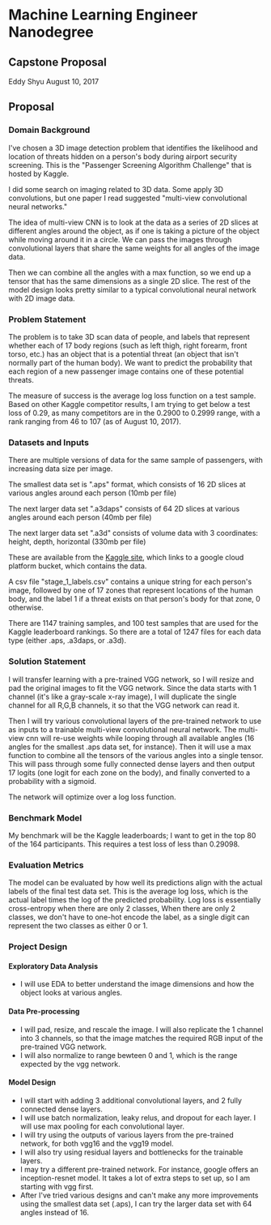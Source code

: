 # Machine Learning Engineer Nanodegree
## Capstone Proposal
Eddy Shyu
August 10, 2017

## Proposal

### Domain Background

I've chosen a 3D image detection problem that identifies the likelihood and location of threats hidden on a person's body during airport security screening.  This is the "Passenger Screening Algorithm Challenge" that is hosted by Kaggle.

I did some search on imaging related to 3D data.  Some apply 3D convolutions, but one paper I read suggested "multi-view convolutional neural networks."

The idea of multi-view CNN is to look at the data as a series of 2D slices at different angles around the object, as if one is taking a picture of the object while moving around it in a circle.  We can pass the images through convolutional layers that share the same weights for all angles of the image data.  

Then we can combine all the angles with a max function, so we end up a tensor that has the same dimensions as a single 2D slice.  The rest of the model design looks pretty similar to a typical convolutional neural network with 2D image data.

### Problem Statement

The problem is to take 3D scan data of people, and labels that represent whether each of 17 body regions (such as left thigh, right forearm, front torso, etc.) has an object that is a potential threat (an object that isn't normally part of the human body).  We want to predict the probability that each region of a new passenger image contains one of these potential threats.

The measure of success is the average log loss function on a test sample.  Based on other Kaggle competitor results, I am trying to get below a test loss of 0.29, as many competitors are in the 0.2900 to 0.2999 range, with a rank ranging from 46 to 107 (as of August 10, 2017).

### Datasets and Inputs

There are multiple versions of data for the same sample of passengers, with increasing data size per image.

The smallest data set is ".aps" format, which consists of 16 2D slices at various angles around each person (10mb per file)

The next larger data set ".a3daps" consists of 64 2D slices at various angles around each person (40mb per file)

The next larger data set ".a3d" consists of volume data with 3 coordinates: height, depth, horizontal (330mb per file)

These are available from the [Kaggle site](https://www.kaggle.com/c/passenger-screening-algorithm-challenge/data), which links to a google cloud platform bucket, which contains the data.

A csv file "stage_1_labels.csv" contains a unique string for each person's image, followed by one of 17 zones that represent locations of the human body, and the label 1 if a threat exists on that person's body for that zone, 0 otherwise.

There are 1147 training samples, and 100 test samples that are used for the Kaggle leaderboard rankings.  So there are a total of 1247 files for each data type (either .aps, .a3daps, or .a3d).

### Solution Statement

I will transfer learning with a pre-trained VGG network, so I will resize and pad the original images to fit the VGG network.  Since the data starts with 1 channel (it's like a gray-scale x-ray image), I will duplicate the single channel for all R,G,B channels, it so that the VGG network can read it. 

Then I will try various convolutional layers of the pre-trained network to use as inputs to a trainable multi-view convolutional neural network.  The multi-view cnn will re-use weights while looping through all available angles (16 angles for the smallest .aps data set, for instance).  Then it will use a max function to combine all the tensors of the various angles into a single tensor.  This will pass through some fully connected dense layers and then output 17 logits (one logit for each zone on the body), and finally converted to a probability with a sigmoid. 

The network will optimize over a log loss function.

### Benchmark Model

My benchmark will be the Kaggle leaderboards; I want to get in the top 80 of the 164 participants.  This requires a test loss of less than 0.29098.


### Evaluation Metrics

The model can be evaluated by how well its predictions align with the actual labels of the final test data set.  This is the average log loss, which is the actual label times the log of the predicted probability.  Log loss is essentially cross-entropy when there are only 2 classes, When there are only 2 classes, we don't have to one-hot encode the label, as a single digit can represent the two classes as either 0 or 1.


### Project Design

#### Exploratory Data Analysis
- I will use EDA to better understand the image dimensions and how the object looks at various angles.  

#### Data Pre-processing
- I will pad, resize, and rescale the image.  I will also replicate the 1 channel into 3 channels, so that the image matches the required RGB input of the pre-trained VGG network.
- I will also normalize to range bewteen 0 and 1, which is the range expected by the vgg network.

#### Model Design
- I will start with adding 3 additional convolutional layers, and 2 fully connected dense layers.
- I will use batch normalization, leaky relus, and dropout for each layer.  I will use max pooling for each convolutional layer.
- I will try using the outputs of various layers from the pre-trained network, for both vgg16 and the vgg19 model.
- I will also try using residual layers and bottlenecks for the trainable layers.
- I may try a different pre-trained network.  For instance, google offers an inception-resnet model. It takes a lot of extra steps to set up, so I am starting with vgg first.
- After I've tried various designs and can't make any more improvements using the smallest data set (.aps), I can try the larger data set with 64 angles instead of 16.
